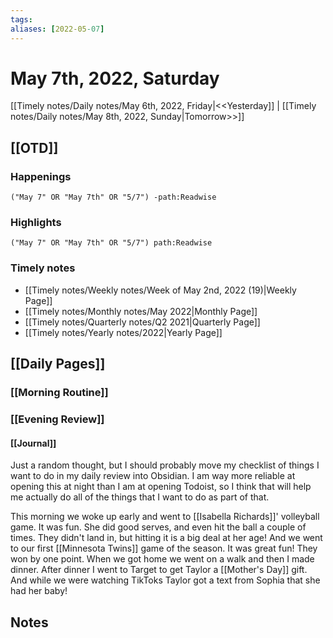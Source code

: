 ```yaml
---
tags:
aliases: [2022-05-07]
---
```


# May 7th, 2022, Saturday

[[Timely notes/Daily notes/May 6th, 2022, Friday|<<Yesterday]] | [[Timely notes/Daily notes/May 8th, 2022, Sunday|Tomorrow>>]]

## [[OTD]]

### Happenings

```query
("May 7" OR "May 7th" OR "5/7") -path:Readwise
```

### Highlights

```query
("May 7" OR "May 7th" OR "5/7") path:Readwise
```

### Timely notes
- [[Timely notes/Weekly notes/Week of May 2nd, 2022 (19)|Weekly Page]]
- [[Timely notes/Monthly notes/May 2022|Monthly Page]]
- [[Timely notes/Quarterly notes/Q2 2021|Quarterly Page]]
- [[Timely notes/Yearly notes/2022|Yearly Page]]

## [[Daily Pages]]

### [[Morning Routine]]

### [[Evening Review]]

#### [[Journal]]

Just a random thought, but I should probably move my checklist of things I want to do in my daily review into Obsidian. I am way more reliable at opening this at night than I am at opening Todoist, so I think that will help me actually do all of the things that I want to do as part of that.

This morning we woke up early and went to [[Isabella Richards]]' volleyball game. It was fun. She did good serves, and even hit the ball a couple of times. They didn't land in, but hitting it is a big deal at her age! And we went to our first [[Minnesota Twins]] game of the season. It was great fun! They won by one point. When we got home we went on a walk and then I made dinner. After dinner I went to Target to get Taylor a [[Mother's Day]] gift. And while we were watching TikToks Taylor got a text from Sophia that she had her baby!

## Notes
